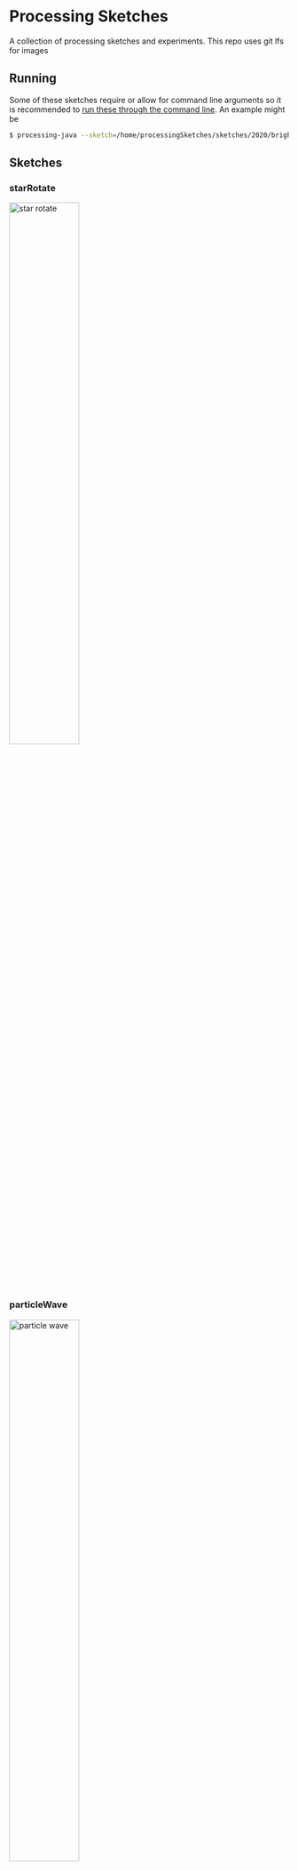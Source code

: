 # Processing Sketches
A collection of processing sketches and experiments. This repo uses git lfs for images

## Running
Some of these sketches require or allow for command line arguments so it is recommended to [run these through the command line](https://github.com/processing/processing/wiki/Command-Line). An example might be
```bash
$ processing-java --sketch=/home/processingSketches/sketches/2020/brightnessShapes --run /home/imageToUse.png
```

## Sketches

### starRotate
<img src="docs/sketches/starRotate.png" alt="star rotate" width="50%"/>

### particleWave
<img src="docs/sketches/particleWaves.png" alt="particle wave" width="50%"/>

### starRotate
<img src="docs/sketches/brightnessShapes.png" alt="brightness shapes" width="50%"/>


## License
[![Creative Commons License](https://i.creativecommons.org/l/by-nc/4.0/88x31.png)](http://creativecommons.org/licenses/by-nc/4.0/)  
This work is licensed under a [Creative Commons Attribution-NonCommercial 4.0 International License](http://creativecommons.org/licenses/by-nc/4.0/).
